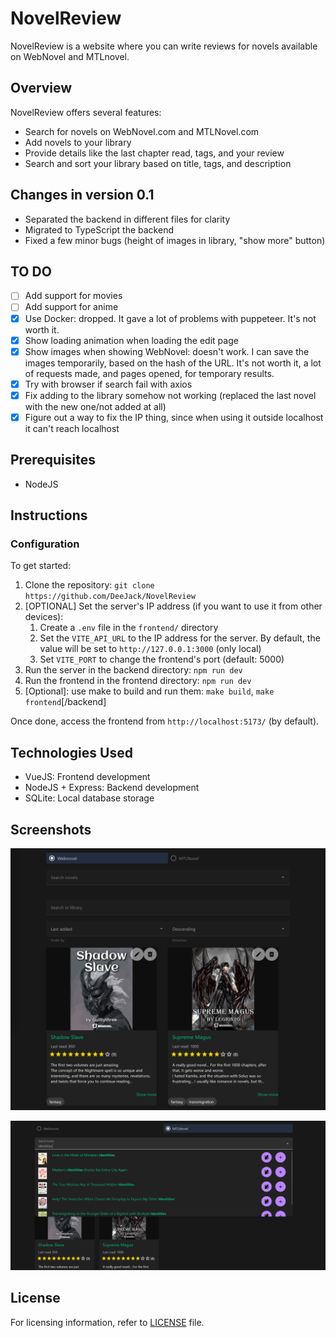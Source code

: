 # NovelReview

NovelReview is a website where you can write reviews for novels available on WebNovel and MTLnovel.

## Overview

NovelReview offers several features:

- Search for novels on WebNovel.com and MTLNovel.com
- Add novels to your library
- Provide details like the last chapter read, tags, and your review
- Search and sort your library based on title, tags, and description

## Changes in version 0.1

- Separated the backend in different files for clarity
- Migrated to TypeScript the backend
- Fixed a few minor bugs (height of images in library, "show more" button)

## TO DO

- [ ] Add support for movies
- [ ] Add support for anime
- [x] Use Docker: dropped. It gave a lot of problems with puppeteer. It's not worth it.
- [x] Show loading animation when loading the edit page
- [x] Show images when showing WebNovel: doesn't work. I can save the images temporarily, based on the hash of the URL. It's not worth it, a lot of requests made, and pages opened, for temporary results.
- [x] Try with browser if search fail with axios
- [x] Fix adding to the library somehow not working (replaced the last novel with the new one/not added at all)
- [x] Figure out a way to fix the IP thing, since when using it outside localhost it can't reach localhost

## Prerequisites

- NodeJS

## Instructions

### Configuration

To get started:

1. Clone the repository: `git clone https://github.com/DeeJack/NovelReview`
2. [OPTIONAL] Set the server's IP address (if you want to use it from other devices):
   1. Create a `.env` file in the `frontend/` directory
   2. Set the `VITE_API_URL` to the IP address for the server. By default, the value will be set to `http://127.0.0.1:3000` (only local)
   3. Set `VITE_PORT` to change the frontend's port (default: 5000)
3. Run the server in the backend directory: `npm run dev`
4. Run the frontend in the frontend directory: `npm run dev`
5. [Optional]: use make to build and run them: `make build`, `make frontend`[/backend]

Once done, access the frontend from `http://localhost:5173/` (by default).

## Technologies Used

- VueJS: Frontend development
- NodeJS + Express: Backend development
- SQLite: Local database storage

## Screenshots

![Library](readme/images/library.png)

![Search results](readme/images/search.png)

## License

For licensing information, refer to [LICENSE](LICENSE) file.
